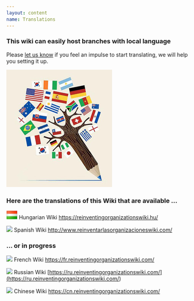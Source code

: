 ```yaml
---
layout: content
name: Translations
---
```

### This wiki can easily host branches with local language

Please [let us know](https://reinventingorganizationswiki.com/pages/how-can-you-contribute/) if you feel an impulse to start translating, we will help you setting it up.

![](/media/languages-write.jpg)

### Here are the translations of this Wiki that are available …

![](/media/flaghungary.jpg)      Hungarian Wiki <https://reinventingorganizationswiki.hu/>

![](/media/flagspain.ico)      Spanish Wiki <http://www.reinventarlasorganizacioneswiki.com/>

### … or in progress

![](/media/flagfrance.ico)      French Wiki <https://fr.reinventingorganizationswiki.com/>

![](/media/flagrussia.ico)      Russian Wiki [https://ru.reinventingorganizationswiki.com/](<https://ru.reinventingorganizationswiki.com/>)

![](/media/flagchina.ico)       Chinese Wiki <https://cn.reinventingorganizationswiki.com/>